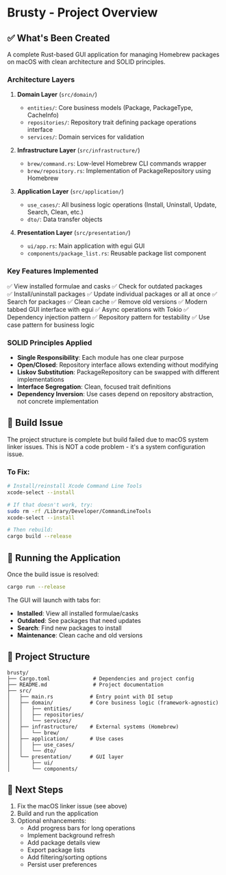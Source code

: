 # Brusty - Project Overview

## ✅ What's Been Created

A complete Rust-based GUI application for managing Homebrew packages on macOS with clean architecture and SOLID principles.

### Architecture Layers

1. **Domain Layer** (`src/domain/`)
   - `entities/`: Core business models (Package, PackageType, CacheInfo)
   - `repositories/`: Repository trait defining package operations interface
   - `services/`: Domain services for validation

2. **Infrastructure Layer** (`src/infrastructure/`)
   - `brew/command.rs`: Low-level Homebrew CLI commands wrapper
   - `brew/repository.rs`: Implementation of PackageRepository using Homebrew

3. **Application Layer** (`src/application/`)
   - `use_cases/`: All business logic operations (Install, Uninstall, Update, Search, Clean, etc.)
   - `dto/`: Data transfer objects

4. **Presentation Layer** (`src/presentation/`)
   - `ui/app.rs`: Main application with egui GUI
   - `components/package_list.rs`: Reusable package list component

### Key Features Implemented

✅ View installed formulae and casks
✅ Check for outdated packages  
✅ Install/uninstall packages
✅ Update individual packages or all at once
✅ Search for packages
✅ Clean cache
✅ Remove old versions
✅ Modern tabbed GUI interface with egui
✅ Async operations with Tokio
✅ Dependency injection pattern
✅ Repository pattern for testability
✅ Use case pattern for business logic

### SOLID Principles Applied

- **Single Responsibility**: Each module has one clear purpose
- **Open/Closed**: Repository interface allows extending without modifying
- **Liskov Substitution**: PackageRepository can be swapped with different implementations
- **Interface Segregation**: Clean, focused trait definitions
- **Dependency Inversion**: Use cases depend on repository abstraction, not concrete implementation

## 🔧 Build Issue

The project structure is complete but build failed due to macOS system linker issues. This is NOT a code problem - it's a system configuration issue.

### To Fix:

```bash
# Install/reinstall Xcode Command Line Tools
xcode-select --install

# If that doesn't work, try:
sudo rm -rf /Library/Developer/CommandLineTools
xcode-select --install

# Then rebuild:
cargo build --release
```

## 🚀 Running the Application

Once the build issue is resolved:

```bash
cargo run --release
```

The GUI will launch with tabs for:
- **Installed**: View all installed formulae/casks
- **Outdated**: See packages that need updates
- **Search**: Find new packages to install
- **Maintenance**: Clean cache and old versions

## 📁 Project Structure

```
brusty/
├── Cargo.toml              # Dependencies and project config
├── README.md               # Project documentation
├── src/
│   ├── main.rs            # Entry point with DI setup
│   ├── domain/            # Core business logic (framework-agnostic)
│   │   ├── entities/
│   │   ├── repositories/
│   │   └── services/
│   ├── infrastructure/    # External systems (Homebrew)
│   │   └── brew/
│   ├── application/       # Use cases
│   │   ├── use_cases/
│   │   └── dto/
│   └── presentation/      # GUI layer
│       ├── ui/
│       └── components/
```

## 🎯 Next Steps

1. Fix the macOS linker issue (see above)
2. Build and run the application
3. Optional enhancements:
   - Add progress bars for long operations
   - Implement background refresh
   - Add package details view
   - Export package lists
   - Add filtering/sorting options
   - Persist user preferences
